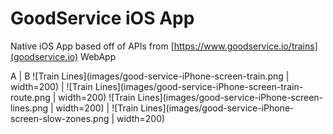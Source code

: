 #  GoodService iOS App

Native iOS App based off of APIs from [https://www.goodservice.io/trains](goodservice.io) WebApp

A | B
![Train Lines](images/good-service-iPhone-screen-train.png | width=200) | ![Train Lines](images/good-service-iPhone-screen-train-route.png | width=200) 
![Train Lines](images/good-service-iPhone-screen-lines.png | width=200) | ![Train Lines](images/good-service-iPhone-screen-slow-zones.png | width=200)
